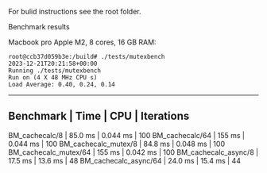 For bulid instructions see the root folder.

Benchmark results 

Macbook pro Apple M2, 8 cores, 16 GB RAM:
  

```console
root@ccb37d059b3e:/build# ./tests/mutexbench 
2023-12-21T20:21:58+00:00
Running ./tests/mutexbench
Run on (4 X 48 MHz CPU s)
Load Average: 0.40, 0.24, 0.14
```

----------------------------------------------------------------
Benchmark              |        Time   |          CPU  | Iterations
----------------------------------------------------------------
BM_cachecalc/8         |     85.0 ms   |     0.044 ms  |        100
BM_cachecalc/64        |      155 ms   |     0.044 ms  |        100
BM_cachecalc_mutex/8   |     84.8 ms   |     0.048 ms  |        100
BM_cachecalc_mutex/64  |      155 ms   |     0.042 ms  |        100
BM_cachecalc_async/8   |     17.5 ms   |      13.6 ms  |         48
BM_cachecalc_async/64  |     24.0 ms   |      15.4 ms  |         44

